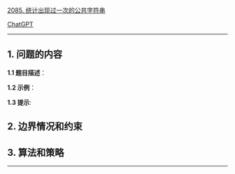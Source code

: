 [2085. 统计出现过一次的公共字符串](https://leetcode.cn/problems/count-common-words-with-one-occurrence)

[ChatGPT](chat.openai.com)

---

## 1. 问题的内容
**1.1 题目描述**：

**1.2 示例**：

**1.3 提示**:

## 2. 边界情况和约束


## 3. 算法和策略

---

